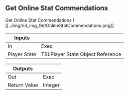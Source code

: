 ## Get Online Stat Commendations
Get Online Stat Commendations
![[../img/nd_img_GetOnlineStatCommendations.png]]

|Inputs||
|--|--|
| In | Exec |
| Player State | TBLPlayer State Object Reference |

|Outputs||
|--|--|
| Out | Exec |
| Return Value | Integer |
